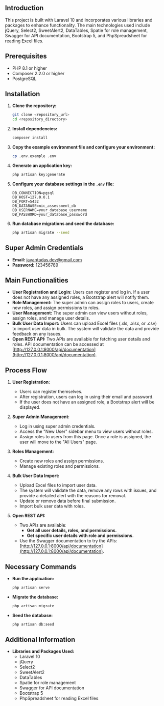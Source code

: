 ## Introduction

This project is built with Laravel 10 and incorporates various libraries and packages to enhance functionality. The main technologies used include jQuery, Select2, SweetAlert2, DataTables, Spatie for role management, Swagger for API documentation, Bootstrap 5, and PhpSpreadsheet for reading Excel files.

## Prerequisites

- PHP 8.1 or higher
- Composer 2.2.0 or higher
- PostgreSQL

## Installation

1. **Clone the repository:**
    ```bash
    git clone <repository_url>
    cd <repository_directory>
    ```

2. **Install dependencies:**
    ```bash
    composer install
    ```

3. **Copy the example environment file and configure your environment:**
    ```bash
    cp .env.example .env
    ```

4. **Generate an application key:**
    ```bash
    php artisan key:generate
    ```

5. **Configure your database settings in the `.env` file:**
    ```
    DB_CONNECTION=pgsql
    DB_HOST=127.0.0.1
    DB_PORT=5432
    DB_DATABASE=nic_assessment_db
    DB_USERNAME=your_database_username
    DB_PASSWORD=your_database_password
    ```

6. **Run database migrations and seed the database:**
    ```bash
    php artisan migrate --seed
    ```

## Super Admin Credentials

- **Email:** jayantadas.dev@gmail.com
- **Password:** 123456789

## Main Functionalities

- **User Registration and Login:** Users can register and log in. If a user does not have any assigned roles, a Bootstrap alert will notify them.
- **Role Management:** The super admin can assign roles to users, create new roles, and assign permissions to roles.
- **User Management:** The super admin can view users without roles, assign roles, and manage user details.
- **Bulk User Data Import:** Users can upload Excel files (.xls, .xlsx, or .csv) to import user data in bulk. The system will validate the data and provide feedback on any issues.
- **Open REST API:** Two APIs are available for fetching user details and roles. API documentation can be accessed at [http://127.0.0.1:8000/api/documentation](http://127.0.0.1:8000/api/documentation).

## Process Flow

1. **User Registration:**
    - Users can register themselves.
    - After registration, users can log in using their email and password.
    - If the user does not have an assigned role, a Bootstrap alert will be displayed.

2. **Super Admin Management:**
    - Log in using super admin credentials.
    - Access the "New User" sidebar menu to view users without roles.
    - Assign roles to users from this page. Once a role is assigned, the user will move to the "All Users" page.

3. **Roles Management:**
    - Create new roles and assign permissions.
    - Manage existing roles and permissions.

4. **Bulk User Data Import:**
    - Upload Excel files to import user data.
    - The system will validate the data, remove any rows with issues, and provide a detailed alert with the reasons for removal.
    - Update or remove data before final submission.
    - Import bulk user data with roles.

5. **Open REST API:**
    - Two APIs are available:
        - **Get all user details, roles, and permissions.**
        - **Get specific user details with role and permissions.**
    - Use the Swagger documentation to try the APIs: [http://127.0.0.1:8000/api/documentation](http://127.0.0.1:8000/api/documentation).

## Necessary Commands

- **Run the application:**
    ```bash
    php artisan serve
    ```

- **Migrate the database:**
    ```bash
    php artisan migrate
    ```

- **Seed the database:**
    ```bash
    php artisan db:seed
    ```

## Additional Information

- **Libraries and Packages Used:**
    - Laravel 10
    - jQuery
    - Select2
    - SweetAlert2
    - DataTables
    - Spatie for role management
    - Swagger for API documentation
    - Bootstrap 5
    - PhpSpreadsheet for reading Excel files